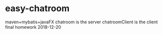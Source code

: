 # easy-chatroom
maven+mybatis+javaFX
chatroom is the server
chatroomClient is the client
final homework
2018-12-20
